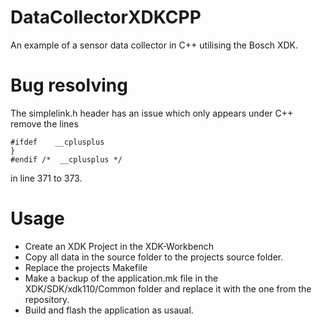 # DataCollectorXDKCPP
An example of a sensor data collector in C++ utilising the Bosch XDK.

# Bug resolving

The simplelink.h header has an issue which only appears under C++
remove the lines

	#ifdef    __cplusplus
	}
	#endif /*  __cplusplus */

in line 371 to 373.

# Usage 
- Create an XDK Project in the XDK-Workbench
- Copy all data in the source folder to the projects source folder.
- Replace the projects Makefile
- Make a backup of the application.mk file in the XDK/SDK/xdk110/Common folder and replace it with the one from the repository.
- Build and flash the application as usaual.
